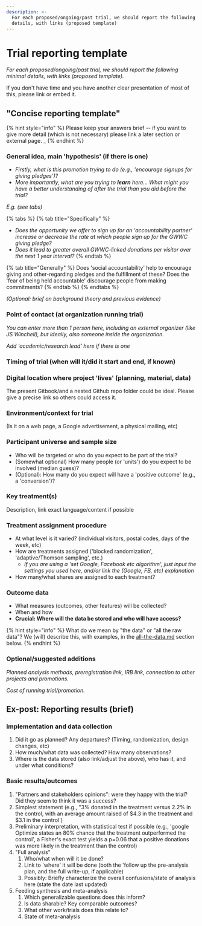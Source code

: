 ```yaml
---
description: >-
  For each proposed/ongoing/past trial, we should report the following minimal
  details, with links (proposed template)
---
```


# Trial reporting template

_For each proposed/ongoing/past trial, we should report the following minimal details, with links (proposed template)._

If you don't have time and you have another clear presentation of most of this, please link or embed it.

## "Concise reporting template"

{% hint style="info" %}
Please keep your answers brief -- if you want to give more detail (which is not necessary) please link a later section or external page. \_
{% endhint %}

### **General idea, main 'hypothesis' (if there is one)**

* _Firstly, what is this promotion trying to do (e.g., 'encourage signups for giving pledges')?_
* _More importantly, what are you trying to **learn** here... What might you have a better understanding of after the trial than you did before the trial?_

_E.g. (see tabs)_

{% tabs %}
{% tab title="Specifically" %}
* _Does the opportunity we offer to sign up for an 'accountability partner' increase or decrease the rate at which people sign up for the GWWC giving pledge?_
* _Does it lead to greater overall GWWC-linked donations per visitor over the next 1 year interval?_
{% endtab %}

{% tab title="Generally" %}
Does 'social accountability' help to encourage giving and other-regarding pledges and the fulfillment of these? Does the 'fear of being held accountable' discourage people from making commitments?
{% endtab %}
{% endtabs %}

_(Optional: brief on background theory and previous evidence)_

### Point of contact (at organization running trial)

_You can enter more than 1 person here, including an external organizer (like JS Winchell), but ideally, also someone inside the organization._

_Add 'academic/research lead' here if there is one_

### Timing of trial (when will it/did it start and end, if known)

### Digital location where project 'lives' (planning, material, data)

The present Gitbook/and a nested Github repo folder could be ideal. Please give a precise link so others could access it.

### Environment/context for trial

(Is it on a web page, a Google advertisement, a physical mailing, etc)

### **Participant universe and sample size**

* Who will be targeted or who do you expect to be part of the trial?
* (Somewhat optional) How many people (or 'units') do you expect to be involved (median guess)?
* (Optional): How many do you expect will have a 'positive outcome' (e.g., a 'conversion')?

### Key treatment(s)

Description, link exact language/content if possible

### Treatment assignment procedure

* At what level is it varied? (individual visitors, postal codes, days of the week, etc)
* How are treatments assigned ('blocked randomization', 'adaptive/Thomson sampling', etc.)
  * _If you are using a 'set Google, Facebook etc algorithm', just input the settings you used here, and/or link the (Google, FB, etc) explanation_
* How many/what shares are assigned to each treatment?

### **Outcome data**

* What measures (outcomes, other features) will be collected?
* When and how
* **Crucial: Where will the data be stored and who will have access?**

{% hint style="info" %}
What do we mean by "the data" or "all the raw data"? We (will) describe this, with examples,  in the  [all-the-data.md](all-the-data.md "mention") section below.
{% endhint %}

### **Optional/suggested additions**

_Planned analysis methods, preregistration link, IRB link, connection to other projects and promotions._

_Cost of running trial/promotion._

## Ex-post: Reporting results (brief)

### Implementation and data collection

1. Did it go as planned? Any departures? (Timing, randomization, design changes, etc)
2. How much/what data was collected? How many observations?
3. Where is the data stored (also link/adjust the above), who has it, and under what conditions?

### Basic results/outcomes

1. "Partners and stakeholders opinions": were they happy with the trial? Did they seem to think it was a success?
2. Simplest statement (e.g., "3% donated in the treatment versus 2.2% in the control, with an average amount raised of $4.3 in the treatment and $3.1 in the control')
3. Preliminary interpretation, with statistical test if possible (e.g., 'google Optimize states an 80% chance that the treatment outperformed the control', a Fisher's exact test yields a p=0.06 that a positive donations was more likely in the treatment than the control)
4. "Full analysis"
   1. Who/what when will it be done?
   2. Link to 'where' it will be done (both the 'follow up the pre-analysis plan, and the full write-up, if applicable)
   3. Possibly: Briefly characterize the overall confusions/state of analysis here (state the date last updated)
5. Feeding synthesis and meta-analysis
   1. Which generalizable questions does this inform?
   2. Is data sharable? Key comparable outcomes?
   3. What other work/trials does this relate to?
   4. State of meta-analysis
